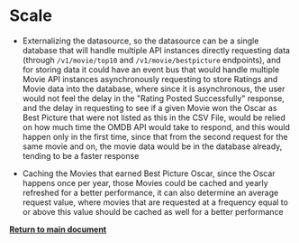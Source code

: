 # Scale

* Externalizing the datasource, so the datasource can be a single database that will handle multiple API instances directly
requesting data (through `/v1/movie/top10` and `/v1/movie/bestpicture` endpoints), and for storing data it could have an
event bus that would handle multiple Movie API instances asynchronously requesting to store Ratings and Movie data
into the database, where since it is asynchronous, the user would not feel the delay in the "Rating Posted Successfully"
response, and the delay in requesting to see if a given Movie won the Oscar as Best Picture that were not listed as
this in the CSV File, would be relied on how much time the OMDB API would take to respond, and this would happen only in
the first time, since that from the second request for the same movie and on, the movie data would be in the database
already, tending to be a faster response
  
* Caching the Movies that earned Best Picture Oscar, since the Oscar happens once per year, those Movies could be cached
and yearly refreshed for a better performance, it can also determine an average request value, where movies that are
requested at a frequency equal to or above this value should be cached as well for a better performance

[**Return to main document**](https://github.com/daniel-chiuratto-seabra/movieapi/blob/main/README.md)